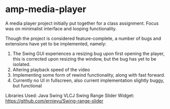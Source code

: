 amp-media-player
================

A media player project initially put together for a class assignment. Focus was on minimalist interface and looping functionality.

Though the project is considered feature-complete, a number of bugs and extensions have yet to be implemented, namely:
1. The Swing GUI experiences a resizing bug upon first opening the player, this is corrected upon resizing the window, but the bug has yet to be isolated.
2. Altering playback speed of the video
3. Implementing some form of rewind functionality, along with fast forward.
4. Currently no UI in fullscreen, also current implementation slightly buggy, but functional

Libraries Used:
Java Swing
VLCJ
Swing Range Slider Widget: https://github.com/ernieyu/Swing-range-slider
